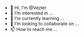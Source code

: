 - 👋 Hi, I’m @Vezler
- 👀 I’m interested in ...
- 🌱 I’m currently learning ...
- 💞️ I’m looking to collaborate on ...
- 📫 How to reach me ...

<!---
Vezler/Vezler is a ✨ special ✨ repository because its `README.md` (this file) appears on your GitHub profile.
You can click the Preview link to take a look at your changes.
--->
